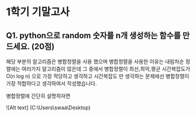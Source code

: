 1학기 기말고사
==============

Q1. python으로 random 숫자를 n개 생성하는 함수를 만드세요. (20점)
--------------------------------------------------------------

해당 부분의 알고리즘은 병합정렬을 사용 했으며 병합정렬을 사용한 이유는  내림차순 정렬에는
여러가지 알고리즘이 많은데 그 중에서 병합정렬이 최선,최악,평균 시간복잡도가 O(n log n) 으로 가장
적당하고 생각하고 시간복잡도 만 생각하는 문제에선 병합정렬이 가장 적합하다고 생각하여서 작성했습니다.


병합정렬에 간단히 설명하자면

![Alt text] (C:\Users\swaa\Desktop)
